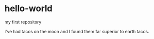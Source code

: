 # hello-world
my first repository

I've had tacos on the moon and I found them far superior to earth tacos.
